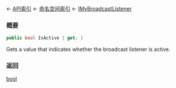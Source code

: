 ← [API索引](Api-Index) ← [命名空间索引](Namespace-Index) ← [IMyBroadcastListener](Sandbox.ModAPI.Ingame.IMyBroadcastListener)

### 概要

```csharp
public bool IsActive { get; }
```

Gets a value that indicates whether the broadcast listener is active.

### 返回

[bool](https://docs.microsoft.com/en-us/dotnet/api/System.Boolean?view=netframework-4.6)

